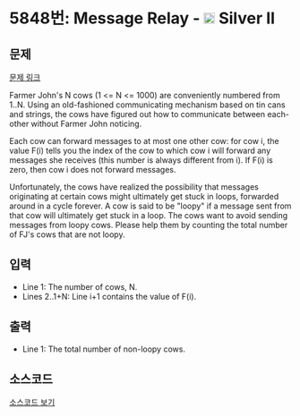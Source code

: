 # 5848번: Message Relay - <img src="https://static.solved.ac/tier_small/9.svg" style="height:20px" /> Silver II

<!-- performance -->

<!-- 문제 제출 후 깃허브에 푸시를 했을 때 제출한 코드의 성능이 입력될 공간입니다.-->

<!-- end -->

## 문제

[문제 링크](https://boj.kr/5848)


<p>Farmer John's N cows (1 &lt;= N &lt;= 1000) are conveniently numbered from 1..N. Using an old-fashioned communicating mechanism based on tin cans and strings, the cows have figured out how to communicate between each-other without Farmer John noticing.</p><p>Each cow can forward messages to at most one other cow: for cow i, the value F(i) tells you the index of the cow to which cow i will forward any messages she receives (this number is always different from i).  If F(i) is zero, then cow i does not forward messages.</p><p>Unfortunately, the cows have realized the possibility that messages originating at certain cows might ultimately get stuck in loops, forwarded around in a cycle forever.  A cow is said to be "loopy" if a message sent from that cow will ultimately get stuck in a loop.  The cows want to avoid sending messages from loopy cows.  Please help them by counting the total number of FJ's cows that are not loopy.</p>


## 입력


<ul><li>Line 1: The number of cows, N.</li><li>Lines 2..1+N: Line i+1 contains the value of F(i).</li></ul>


## 출력


<ul><li>Line 1: The total number of non-loopy cows.</li></ul>


## 소스코드

[소스코드 보기](Message%20Relay.cpp)